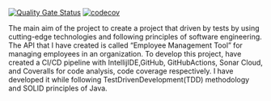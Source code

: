 [![Quality Gate Status](https://sonarcloud.io/api/project_badges/measure?project=alamukannan_EmpManagement&metric=alert_status)](https://sonarcloud.io/summary/new_code?id=alamukannan_EmpManagement) [![codecov](https://codecov.io/gh/alamukannan/EmpManagement/branch/master/graph/badge.svg?token=7TT7SK6B2M)](https://codecov.io/gh/alamukannan/EmpManagement)

The main aim of the project to create a project that driven by tests by using cutting-edge technologies and following principles of software engineering. 
The API that I have created is called “Employee Management Tool” for managing employees in an organization. 
To develop this project, have created a CI/CD pipeline with IntellijIDE,GitHub, GitHubActions, Sonar Cloud, and Coveralls for code analysis, code coverage respectively. 
I have developed it while following TestDrivenDevelopment(TDD) methodology and SOLID principles of Java.
